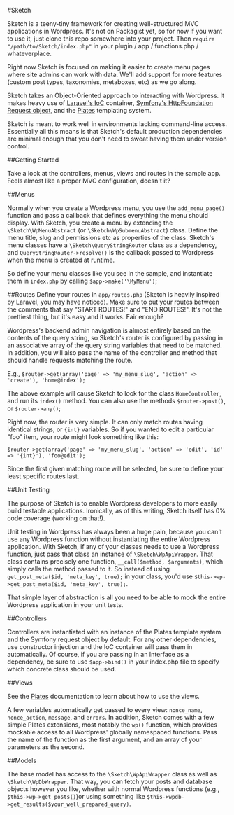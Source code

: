 #Sketch

Sketch is a teeny-tiny framework for creating well-structured MVC applications in Wordpress. It's not on Packagist yet, so for now if you want to use it, just clone this repo somewhere into your project. Then `require "/path/to/Sketch/index.php"` in your plugin / app / functions.php / whateverplace.

Right now Sketch is focused on making it easier to create menu pages where site admins can work with data. We'll add support for more features (custom post types, taxonomies, metaboxes, etc) as we go along.

Sketch takes an Object-Oriented approach to interacting with Wordpress. It makes heavy use of [Laravel's IoC](http://laravel.com/docs/ioc) container, [Symfony's HttpFoundation Request object](http://symfony.com/doc/current/components/http_foundation/introduction.html), and the [Plates](http://platesphp.com/) templating system.

Sketch is meant to work well in environments lacking command-line access. Essentially all this means is that Sketch's default production dependencies are minimal enough that you don't need to sweat having them under version control.

##Getting Started

Take a look at the controllers, menus, views and routes in the sample app. Feels almost like a proper MVC configuration, doesn't it?

##Menus

Normally when you create a Wordpress menu, you use the `add_menu_page()` function and pass a callback that defines everything the menu should display. With Sketch, you create a menu by extending the `\Sketch\WpMenuAbstract` (or `\Sketch\WpSubmenuAbstract`) class. Define the menu title, slug and permissions etc as properties of the class. Sketch's menu classes have a `\Sketch\QueryStringRouter` class as a dependency, and `QueryStringRouter->resolve()` is the callback passed to Wordpress when the menu is created at runtime.

So define your menu classes like you see in the sample, and instantiate them in `index.php` by calling `$app->make('\MyMenu')`;

##Routes
Define your routes in `app/routes.php` (Sketch is heavily inspired by Laravel, you may have noticed). Make sure to put your routes between the comments that say "START ROUTES!" and "END ROUTES!". It's not the prettiest thing, but it's easy and it works. Fair enough?

Wordpress's backend admin navigation is almost entirely based on the contents of the query string, so Sketch's router is configured by passing in an associative array of the query string variables that need to be matched. In addition, you will also pass the name of the controller and method that should handle requests matching the route.

E.g., `$router->get(array('page' => 'my_menu_slug', 'action' => 'create'), 'home@index');`

The above example will cause Sketch to look for the class `HomeController`, and run its `index()` method.  You can also use the methods `$router->post()`, or `$router->any()`;

Right now, the router is very simple. It can only match routes having identical strings, or `{int}` variables. So if you wanted to edit a particular "foo" item, your route might look something like this:

`$router->get(array('page' => 'my_menu_slug', 'action' => 'edit', 'id' => '{int}'), 'foo@edit');`

Since the first given matching route will be selected, be sure to define your least specific routes last.

##Unit Testing

The purpose of Sketch is to enable Wordpress developers to more easily build testable applications. Ironically, as of this writing, Sketch itself has 0% code coverage (working on that!).

Unit testing in Wordpress has always been a huge pain, because you can't use any Wordpress function without instantiating the entire Wordpress application. With Sketch, if any of your classes needs to use a Wordpress function, just pass that class an instance of `\Sketch\WpApiWrapper`. That class contains precisely one function, `__call($method, $arguments)`, which simply calls the method passed to it. So instead of using `get_post_meta($id, 'meta_key', true);` in your class, you'd use `$this->wp->get_post_meta($id, 'meta_key', true);`.

That simple layer of abstraction is all you need to be able to mock the entire Wordpress application in your unit tests.

##Controllers

Controllers are instantiated with an instance of the Plates template system and the Symfony request object by default. For any other dependencies, use constructor injection and the IoC container will pass them in automatically. Of course, if you are passing in an Interface as a dependency, be sure to use `$app->bind()` in your index.php file to specify which concrete class should be used.

##Views

See the [Plates](http://www.platesphp.com) documentation to learn about how to use the views.

A few variables automatically get passed to every view: `nonce_name`, `nonce_action`, `message`, and `errors`. In addition, Sketch comes with a few simple Plates extensions, most notably the `wp()` function, which provides mockable access to all Wordpress' globally namespaced functions. Pass the name of the function as the first argument, and an array of your parameters as the second.

##Models

The base model has access to the `\Sketch\WpApiWrapper` class as well as `\Sketch\WpDbWrapper`. That way, you can fetch your posts and database objects however you like, whether with normal Wordpress functions (e.g., `$this->wp->get_posts()`)or using something like `$this->wpdb->get_results($your_well_prepared_query)`.




